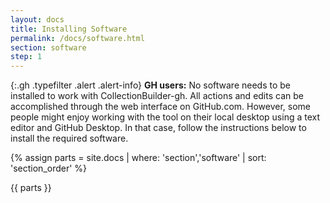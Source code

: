```yaml
---
layout: docs
title: Installing Software
permalink: /docs/software.html
section: software
step: 1
---
```


{:.gh .typefilter .alert .alert-info}
**GH users:** No software needs to be installed to work with CollectionBuilder-gh. All actions and edits can be accomplished through the web interface on GitHub.com. However, some people might enjoy working with the tool on their local desktop using a text editor and GitHub Desktop. In that case, follow the instructions below to install the required software.

{% assign parts = site.docs | where: 'section','software' | sort: 'section_order' %}

{{ parts }}

